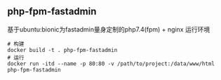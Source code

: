 ## php-fpm-fastadmin
基于ubuntu:bionic为fastadmin量身定制的php7.4(fpm) + nginx 运行环境
```docker
# 构建
docker build -t . php-fpm-fastadmin
# 运行
docker run -itd --name -p 80:80 -v /path/to/project:/data/www/html php-fpm-fastadmin
```
